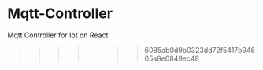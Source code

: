 
# Mqtt-Controller
Mqtt Controller for Iot on React
>>>>>>> 6085ab0d9b0323dd72f5417b94605a8e0849ec48
